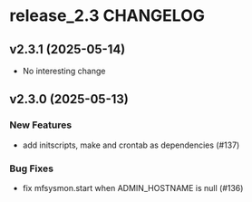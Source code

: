 # release_2.3 CHANGELOG

## v2.3.1 (2025-05-14)

- No interesting change

## v2.3.0 (2025-05-13)

### New Features

- add initscripts, make and crontab as dependencies (#137)

### Bug Fixes

- fix mfsysmon.start when ADMIN_HOSTNAME is null (#136)


